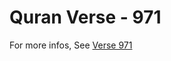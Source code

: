 # Quran Verse - 971 

For more infos, See [Verse 971](https://www.quranbookk.com/quran/search?q=971)